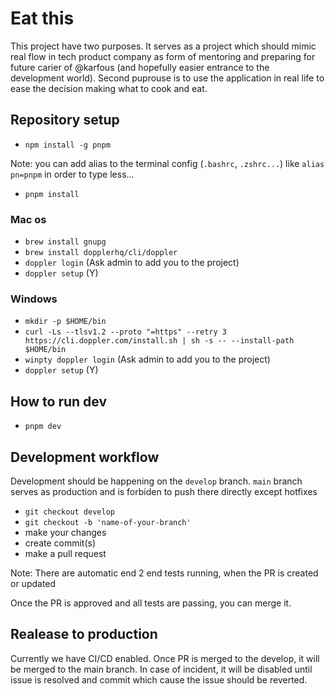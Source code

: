 # Eat this

This project have two purposes. It serves as a project which should mimic real flow in tech product company as form of mentoring and preparing for future carier of @karfous (and hopefully easier entrance to the development world). Second puprouse is to use the application in real life to ease the decision making what to cook and eat.

## Repository setup

- `npm install -g pnpm`

Note: you can add alias to the terminal config (`.bashrc`, `.zshrc...`) like `alias pn=pnpm` in order to type less...

- `pnpm install`

### Mac os

- `brew install gnupg`
- `brew install dopplerhq/cli/doppler`
- `doppler login` (Ask admin to add you to the project)
- `doppler setup` (Y)

### Windows

- `mkdir -p $HOME/bin`
- `curl -Ls --tlsv1.2 --proto "=https" --retry 3 https://cli.doppler.com/install.sh | sh -s -- --install-path $HOME/bin`
- `winpty doppler login` (Ask admin to add you to the project)
- `doppler setup` (Y)

## How to run dev

- `pnpm dev`

## Development workflow

Development should be happening on the `develop` branch. `main` branch serves as production and is forbiden to push there directly except hotfixes

- `git checkout develop`
- `git checkout -b 'name-of-your-branch'`
- make your changes
- create commit(s)
- make a pull request

Note: There are automatic end 2 end tests running, when the PR is created or updated

Once the PR is approved and all tests are passing, you can merge it.

## Realease to production

Currently we have CI/CD enabled. Once PR is merged to the develop, it will be merged to the main branch. In case of incident, it will be disabled until issue is resolved and commit which cause the issue should be reverted.
